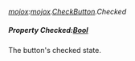 _[mojox](../../modules/mojox/mojox-module.md):[mojox](../../modules/mojox/mojox-module.md).[CheckButton](../../modules/mojox/mojox-checkbutton.md).Checked_
##### Property Checked:[Bool](../../modules/wonkey/wonkey-types-bool.md)
The button's checked state.
